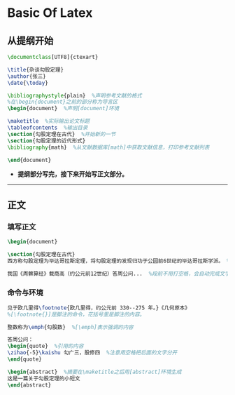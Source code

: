 # **Basic Of Latex**

## **从提纲开始**

```latex
\documentclass[UTF8]{ctexart}

\title{杂谈勾股定理}
\author{张三}
\date{\today}

\bibliographystyle{plain}  %声明参考文献的格式
%在\begin{document}之前的部分称为导言区
\begin{document}  %声明[document]环境

\maketitle  %实际输出论文标题
\tableofcontents  %输出目录
\section{勾股定理在古代}  %开始新的一节
\section{勾股定理的近代形式}
\bibliography{math}  %从文献数据库[math]中获取文献信息，打印参考文献列表

\end{document}
```

- **提纲部分写完，接下来开始写正文部分。**

------

## 正文

### **填写正文**

```latex
\begin{document}

\section{勾股定理在古代}
西方称勾股定理为毕达哥拉斯定理，将勾股定理的发现归功于公园前6世纪的毕达哥拉斯学派。 %使用空行分段

我国《周髀算经》载商高（约公元前12世纪）答周公问...  %段前不用打空格，会自动完成文字的缩进
```

### **命令与环境**

```latex
见于欧几里得\footnote{欧几里得，约公元前 330--275 年。}《几何原本》
%[\footnote{}]是脚注的命令，花括号里是脚注的内容。

整数称为\emph{勾股数}  %[\emph]表示强调的内容

答周公问：
\begin{quote}  %引用的内容
\zihao{-5}\kaishu 勾广三，股修四  %注意用空格把后面的文字分开
\end{quote}

\begin{abstract}  %摘要在\maketitle之后用[abstract]环境生成
这是一篇关于勾股定理的小短文
\end{abstract}
```

